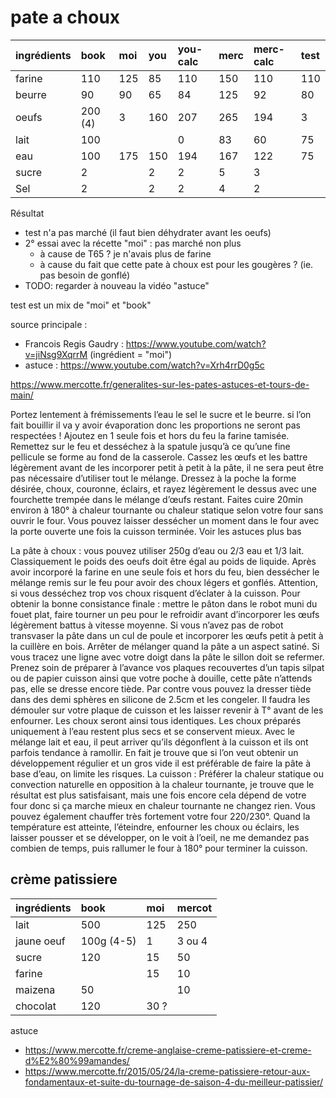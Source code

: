 # pate a choux

| ingrédients | book    | moi | you | you-calc | merc | merc-calc | test |
| :---------- | :------ | :-- | :-- | :------- | :--- | :-------- | :--- |
| farine      | 110     | 125 | 85  | 110      | 150  | 110       | 110  |
| beurre      | 90      | 90  | 65  | 84       | 125  | 92        | 80   |
| oeufs       | 200 (4) | 3   | 160 | 207      | 265  | 194       | 3    |
| lait        | 100     |     |     | 0        | 83   | 60        | 75   |
| eau         | 100     | 175 | 150 | 194      | 167  | 122       | 75   |
| sucre       | 2       |     | 2   | 2        | 5    | 3         |      |
| Sel         | 2       |     | 2   | 2        | 4    | 2         |      |

Résultat
- test n'a pas marché (il faut bien déhydrater avant les oeufs)
- 2° essai avec la récette "moi" : pas marché non plus 
    - à cause de T65 ? je n'avais plus de farine
    - à cause du fait que cette pate à choux est pour les gougères ? (ie. pas besoin de gonflé)
- TODO: regarder à nouveau la vidéo "astuce" 

test est un mix de "moi" et "book"

source principale : 
- Francois Regis Gaudry : https://www.youtube.com/watch?v=jiNsg9XqrrM (ingrédient = "moi")
- astuce : https://www.youtube.com/watch?v=Xrh4rrD0g5c

https://www.mercotte.fr/generalites-sur-les-pates-astuces-et-tours-de-main/

Portez lentement à frémissements l’eau le sel le sucre et le beurre. si l’on fait bouillir il va y avoir évaporation donc les proportions ne seront pas respectées !  Ajoutez en 1 seule fois et hors du feu la farine tamisée. Remettez sur le feu et desséchez à la spatule jusqu’à ce qu’une fine pellicule se forme au fond de la casserole. Cassez les œufs et les battre légèrement avant de les incorporer petit à petit à la pâte, il ne sera peut être pas nécessaire d’utiliser tout le mélange. Dressez à la poche la forme désirée, choux, couronne, éclairs,  et rayez légèrement le dessus avec une fourchette trempée dans le mélange d’œufs restant. Faites cuire 20min environ à 180° à chaleur tournante ou chaleur statique selon votre four sans ouvrir le  four. Vous pouvez laisser dessécher un moment dans le four avec la porte ouverte une fois la cuisson terminée. Voir les astuces plus bas

La pâte à choux : vous pouvez utiliser 250g d’eau ou  2/3 eau et 1/3 lait. Classiquement le poids des oeufs doit être égal au poids de liquide. Après avoir incorporé la farine en une seule fois et hors du feu,  bien dessécher le mélange remis sur le feu pour avoir des choux légers et gonflés. Attention, si vous desséchez trop vos choux risquent d’éclater à la cuisson. Pour obtenir la bonne consistance finale : mettre le pâton dans le robot muni du fouet plat, faire tourner un peu pour le refroidir avant d’incorporer les œufs légèrement battus à vitesse moyenne. Si vous n’avez pas de robot transvaser la pâte dans un cul de poule et incorporer les œufs petit à petit à la cuillère en bois. Arrêter de mélanger quand la pâte a un aspect satiné.  Si vous tracez une ligne avec votre doigt dans la pâte le sillon doit se refermer. Prenez soin de préparer à l’avance vos plaques recouvertes d’un tapis silpat ou de papier cuisson ainsi que votre poche à douille, cette pâte n’attends pas, elle se dresse encore tiède. Par contre vous pouvez la dresser tiède dans des demi sphères en silicone de 2.5cm et les congeler.  Il faudra les démouler sur votre plaque de cuisson et les laisser revenir à T° avant de les enfourner. Les choux seront ainsi tous identiques.
Les choux préparés uniquement à l’eau restent plus secs et se conservent mieux. Avec le mélange lait et eau, il peut arriver qu’ils dégonflent à la cuisson et ils ont parfois tendance à ramollir. En fait je trouve que si l’on veut obtenir un développement régulier et un gros vide il est préférable de faire la pâte à base d’eau, on limite les risques.
La cuisson : Préférer la chaleur statique ou convection naturelle en opposition à la chaleur tournante, je trouve que le résultat est plus satisfaisant, mais une fois encore cela dépend de votre four donc si ça marche mieux en chaleur tournante ne changez rien. Vous pouvez également chauffer très fortement votre four 220/230°. Quand la température est atteinte, l’éteindre, enfourner les choux ou éclairs, les laisser pousser  et se développer, on le voit à l’oeil, ne me demandez pas combien de temps, puis rallumer le  four à 180° pour terminer la cuisson. 

## crème patissiere

| ingrédients | book       | moi  | mercot |
| :---------- | :--------- | :--- | :----- |
| lait        | 500        | 125  | 250    |
| jaune oeuf  | 100g (4-5) | 1    | 3 ou 4 |
| sucre       | 120        | 15   | 50     |
| farine      |            | 15   | 10     |
| maizena     | 50         |      | 10     |
| chocolat    | 120        | 30 ? |        |

astuce
- https://www.mercotte.fr/creme-anglaise-creme-patissiere-et-creme-d%E2%80%99amandes/
- https://www.mercotte.fr/2015/05/24/la-creme-patissiere-retour-aux-fondamentaux-et-suite-du-tournage-de-saison-4-du-meilleur-patissier/